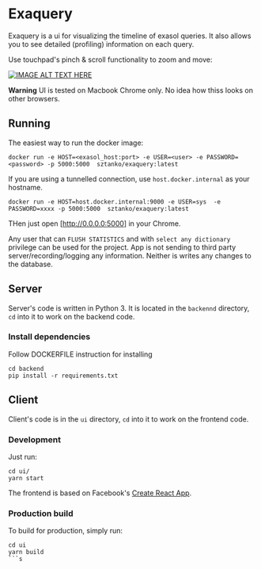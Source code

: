 # Exaquery

Exaquery is a ui for visualizing the timeline of exasol queries. It also allows you to see detailed (profiling) information on each query.

Use touchpad's pinch & scroll functionality to zoom and move:

[![IMAGE ALT TEXT HERE](https://img.youtube.com/vi/9c9HCIWPX6w/0.jpg)](https://www.youtube.com/watch?v=9c9HCIWPX6w)

**Warning** UI is tested on Macbook Chrome only. No idea how thiss looks on other browsers.

## Running

The easiest way to run the docker image:

```shell
docker run -e HOST=<exasol_host:port> -e USER=<user> -e PASSWORD=<password> -p 5000:5000  sztanko/exaquery:latest
```

If you are using a tunnelled connection, use `host.docker.internal` as your hostname.
```shell
docker run -e HOST=host.docker.internal:9000 -e USER=sys  -e PASSWORD=xxxx -p 5000:5000  sztanko/exaquery:latest
```

THen just open [http://0.0.0.0:5000] in your Chrome.

Any user that can `FLUSH STATISTICS` and with `select any dictionary` privilege can be used for the project. App is not sending to third party server/recording/logging any information. Neither is writes any changes to the database.

## Server

Server's code is written in Python 3. It is located in the `backennd` directory, `cd` into it to work on the backend code.

### Install dependencies

Follow DOCKERFILE instruction for installing

```shell
cd backend
pip install -r requirements.txt
```


## Client

Client's code is in the `ui` directory, `cd` into it to work on the frontend code.

### Development

Just run:

```shell
cd ui/
yarn start
```

The frontend is based on Facebook's [Create React App](https://facebook.github.io/create-react-app/).


### Production build

To build for production, simply run:

```shell
cd ui
yarn build
```s